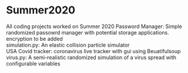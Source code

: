 # Summer2020
All coding projects worked on Summer 2020 
Password Manager: Simple randomized passowrd manager with potential storage applications. encryption to be added   
simulation.py: An elastic collision particle simulator   
USA Covid tracker: coronavirus live tracker with gui using Beuatifulsoup    
virus.py: A semi-realistic randomized simulation of a virus spread with configurable variables


